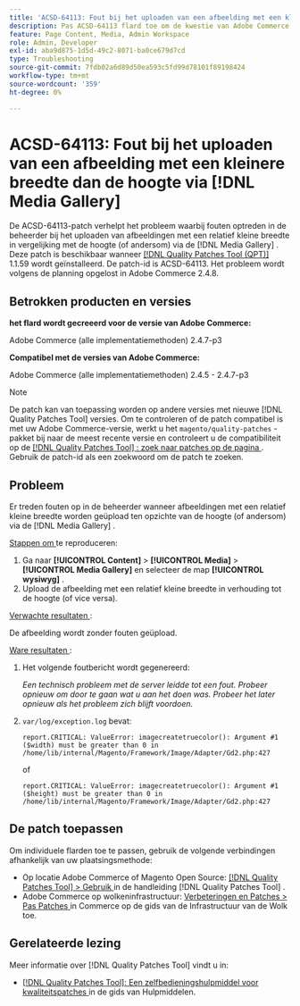 ```yaml
---
title: 'ACSD-64113: Fout bij het uploaden van een afbeelding met een kleinere breedte dan de hoogte via  [!DNL Media Gallery]'
description: Pas ACSD-64113 flard toe om de kwestie van Adobe Commerce te bevestigen waar de fouten in admin wanneer het uploaden van beelden met een vrij kleine breedte in vergelijking met hun hoogte (of vice versa) via  [!DNL Media Gallery] voorkomen.
feature: Page Content, Media, Admin Workspace
role: Admin, Developer
exl-id: aba9d875-1d5d-49c2-8071-ba0ce679d7cd
type: Troubleshooting
source-git-commit: 7fdb02a6d89d50ea593c5fd99d78101f89198424
workflow-type: tm+mt
source-wordcount: '359'
ht-degree: 0%

---
```


# ACSD-64113: Fout bij het uploaden van een afbeelding met een kleinere breedte dan de hoogte via [!DNL Media Gallery]

De ACSD-64113-patch verhelpt het probleem waarbij fouten optreden in de beheerder bij het uploaden van afbeeldingen met een relatief kleine breedte in vergelijking met de hoogte (of andersom) via de [!DNL Media Gallery] . Deze patch is beschikbaar wanneer [[!DNL Quality Patches Tool (QPT)]](/help/tools/quality-patches-tool/quality-patches-tool-to-self-serve-quality-patches.md) 1.1.59 wordt geïnstalleerd. De patch-id is ACSD-64113. Het probleem wordt volgens de planning opgelost in Adobe Commerce 2.4.8.

## Betrokken producten en versies

**het flard wordt gecreeerd voor de versie van Adobe Commerce:**

Adobe Commerce (alle implementatiemethoden) 2.4.7-p3

**Compatibel met de versies van Adobe Commerce:**

Adobe Commerce (alle implementatiemethoden) 2.4.5 - 2.4.7-p3

>[!NOTE]
>
>De patch kan van toepassing worden op andere versies met nieuwe [!DNL Quality Patches Tool] versies. Om te controleren of de patch compatibel is met uw Adobe Commerce-versie, werkt u het `magento/quality-patches` -pakket bij naar de meest recente versie en controleert u de compatibiliteit op de [[!DNL Quality Patches Tool] : zoek naar patches op de pagina ](https://experienceleague.adobe.com/tools/commerce-quality-patches/index.html) . Gebruik de patch-id als een zoekwoord om de patch te zoeken.

## Probleem

Er treden fouten op in de beheerder wanneer afbeeldingen met een relatief kleine breedte worden geüpload ten opzichte van de hoogte (of andersom) via de [!DNL Media Gallery] .

<u> Stappen om </u> te reproduceren:

1. Ga naar **[!UICONTROL Content]** > **[!UICONTROL Media]** > **[!UICONTROL Media Gallery]** en selecteer de map **[!UICONTROL wysiwyg]** .
1. Upload de afbeelding met een relatief kleine breedte in verhouding tot de hoogte (of vice versa).

<u> Verwachte resultaten </u>:

De afbeelding wordt zonder fouten geüpload.

<u> Ware resultaten </u>:

1. Het volgende foutbericht wordt gegenereerd:

   *Een technisch probleem met de server leidde tot een fout. Probeer opnieuw om door te gaan wat u aan het doen was. Probeer het later opnieuw als het probleem zich blijft voordoen.*
1. `var/log/exception.log` bevat:

   ```
   report.CRITICAL: ValueError: imagecreatetruecolor(): Argument #1 ($width) must be greater than 0 in /home/lib/internal/Magento/Framework/Image/Adapter/Gd2.php:427
   ```

   of

   ```
   report.CRITICAL: ValueError: imagecreatetruecolor(): Argument #1 ($height) must be greater than 0 in /home/lib/internal/Magento/Framework/Image/Adapter/Gd2.php:427
   ```

## De patch toepassen

Om individuele flarden toe te passen, gebruik de volgende verbindingen afhankelijk van uw plaatsingsmethode:

* Op locatie Adobe Commerce of Magento Open Source: [[!DNL Quality Patches Tool] > Gebruik ](/help/tools/quality-patches-tool/usage.md) in de handleiding [!DNL Quality Patches Tool] .
* Adobe Commerce op wolkeninfrastructuur: [ Verbeteringen en Patches > Pas Patches ](https://experienceleague.adobe.com/docs/commerce-cloud-service/user-guide/develop/upgrade/apply-patches.html) in Commerce op de gids van de Infrastructuur van de Wolk toe.


## Gerelateerde lezing

Meer informatie over [!DNL Quality Patches Tool] vindt u in:

* [[!DNL Quality Patches Tool]: Een zelfbedieningshulpmiddel voor kwaliteitspatches ](/help/tools/quality-patches-tool/quality-patches-tool-to-self-serve-quality-patches.md) in de gids van Hulpmiddelen.
